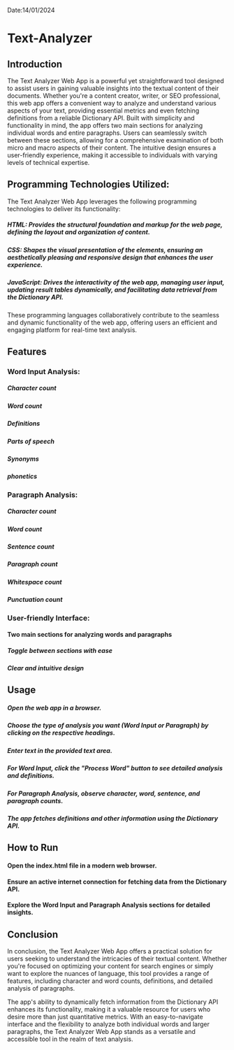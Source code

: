 Date:14/01/2024

# Text-Analyzer

## Introduction

The Text Analyzer Web App is a powerful yet straightforward tool designed to assist users in gaining valuable insights into the textual content of their documents. Whether you're a content creator, writer, or SEO professional, this web app offers a convenient way to analyze and understand various aspects of your text, providing essential metrics and even fetching definitions from a reliable Dictionary API.
Built with simplicity and functionality in mind, the app offers two main sections for analyzing individual words and entire paragraphs. Users can seamlessly switch between these sections, allowing for a comprehensive examination of both micro and macro aspects of their content. The intuitive design ensures a user-friendly experience, making it accessible to individuals with varying levels of technical expertise.

## Programming Technologies Utilized:

The Text Analyzer Web App leverages the following programming technologies to deliver its functionality:

##### HTML: Provides the structural foundation and markup for the web page, defining the layout and organization of content.
##### CSS: Shapes the visual presentation of the elements, ensuring an aesthetically pleasing and responsive design that enhances the user experience.
##### JavaScript: Drives the interactivity of the web app, managing user input, updating result tables dynamically, and facilitating data retrieval from the Dictionary API.

These programming languages collaboratively contribute to the seamless and dynamic functionality of the web app, offering users an efficient and engaging platform for real-time text analysis.

## Features
### Word Input Analysis:
##### Character count
##### Word count
##### Definitions
##### Parts of speech
##### Synonyms
##### phonetics

### Paragraph Analysis:
##### Character count
##### Word count
##### Sentence count
##### Paragraph count
##### Whitespace count
##### Punctuation count

### User-friendly Interface:
#### Two main sections for analyzing words and paragraphs
##### Toggle between sections with ease
##### Clear and intuitive design

## Usage
##### Open the web app in a browser.
##### Choose the type of analysis you want (Word Input or Paragraph) by clicking on the respective headings.
##### Enter text in the provided text area.
##### For Word Input, click the "Process Word" button to see detailed analysis and definitions.
##### For Paragraph Analysis, observe character, word, sentence, and paragraph counts.
##### The app fetches definitions and other information using the Dictionary API.

## How to Run
#### Open the index.html file in a modern web browser.
#### Ensure an active internet connection for fetching data from the Dictionary API.
#### Explore the Word Input and Paragraph Analysis sections for detailed insights.

## Conclusion

In conclusion, the Text Analyzer Web App offers a practical solution for users seeking to understand the intricacies of their textual content. Whether you're focused on optimizing your content for search engines or simply want to explore the nuances of language, this tool provides a range of features, including character and word counts, definitions, and detailed analysis of paragraphs.

The app's ability to dynamically fetch information from the Dictionary API enhances its functionality, making it a valuable resource for users who desire more than just quantitative metrics. With an easy-to-navigate interface and the flexibility to analyze both individual words and larger paragraphs, the Text Analyzer Web App stands as a versatile and accessible tool in the realm of text analysis.
